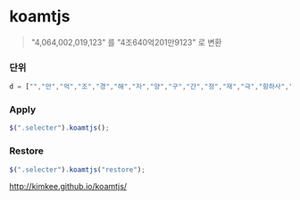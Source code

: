 # koamtjs

> "4,064,002,019,123" 를  "4조640억201만9123"  로 변환


### 단위
```js
d = ["","만","억","조","경","해","자","양","구","간","정","재","극","항하사","아승기","나유타","불가사의","무량대수"];
```

### Apply
```js
$(".selecter").koamtjs();
```

### Restore
```js
$(".selecter").koamtjs("restore");
```


http://kimkee.github.io/koamtjs/
